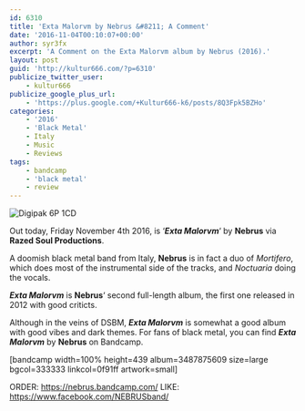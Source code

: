 ```yaml
---
id: 6310
title: 'Exta Malorvm by Nebrus &#8211; A Comment'
date: '2016-11-04T00:10:07+00:00'
author: syr3fx
excerpt: 'A Comment on the Exta Malorvm album by Nebrus (2016).'
layout: post
guid: 'http://kultur666.com/?p=6310'
publicize_twitter_user:
    - kultur666
publicize_google_plus_url:
    - 'https://plus.google.com/+Kultur666-k6/posts/8Q3Fpk5BZHo'
categories:
    - '2016'
    - 'Black Metal'
    - Italy
    - Music
    - Reviews
tags:
    - bandcamp
    - 'black metal'
    - review
---
```


![Digipak 6P 1CD](http://localhost:8080/wp-content/uploads/2016/11/extamalorum_digipak.jpg)

Out today, Friday November 4th 2016, is ‘***Exta Malorvm***‘ by **Nebrus** via **Razed Soul Productions**.

A doomish black metal band from Italy, **Nebrus** is in fact a duo of *Mortifero*, which does most of the instrumental side of the tracks, and *Noctuaria* doing the vocals.

***Exta Malorvm*** is **Nebrus**‘ second full-length album, the first one released in 2012 with good criticts.

Although in the veins of DSBM, ***Exta Malorvm*** is somewhat a good album with good vibes and dark themes. For fans of black metal, you can find ***Exta Malorvm*** by **Nebrus** on Bandcamp.

\[bandcamp width=100% height=439 album=3487875609 size=large bgcol=333333 linkcol=0f91ff artwork=small\]

ORDER: <https://nebrus.bandcamp.com/>
LIKE: <https://www.facebook.com/NEBRUSband/>
